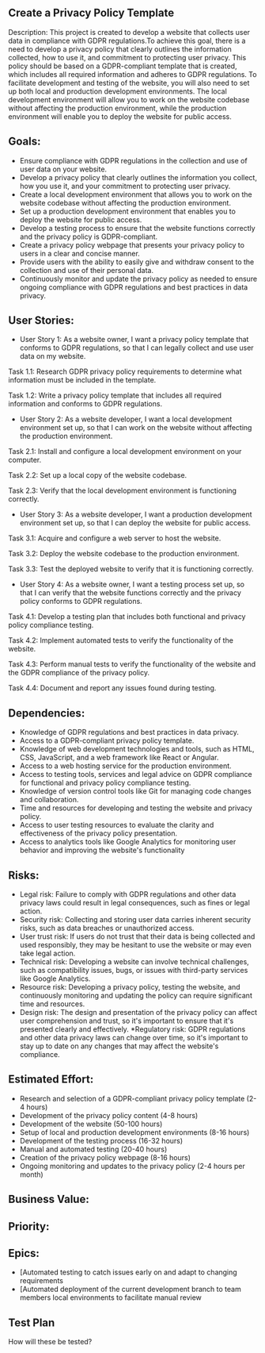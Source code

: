 ## Create a Privacy Policy Template 

Description: This project is created to develop a website that collects user data in compliance with GDPR regulations.To achieve this goal, there is a need to develop a privacy policy that clearly outlines the information collected, how to use it, and commitment to protecting user privacy. This policy should be based on a GDPR-compliant template that is created, which includes all required information and adheres to GDPR regulations. To facilitate development and testing of the website, you will also need to set up both local and production development environments. The local development environment will allow you to work on the website codebase without affecting the production environment, while the production environment will enable you to deploy the website for public access.

## Goals:

* Ensure compliance with GDPR regulations in the collection and use of user data on your website.
* Develop a privacy policy that clearly outlines the information you collect, how you use it, and your commitment to protecting user privacy.
* Create a local development environment that allows you to work on the website codebase without affecting the production environment.
* Set up a production development environment that enables you to deploy the website for public access.
* Develop a testing process to ensure that the website functions correctly and the privacy policy is GDPR-compliant.
* Create a privacy policy webpage that presents your privacy policy to users in a clear and concise manner.
* Provide users with the ability to easily give and withdraw consent to the collection and use of their personal data.
* Continuously monitor and update the privacy policy as needed to ensure ongoing compliance with GDPR regulations and best practices in data privacy.

## User Stories:

* User Story 1: As a website owner, I want a privacy policy template that conforms to GDPR regulations, so that I can legally collect and use user data on my website.

Task 1.1: Research GDPR privacy policy requirements to determine what information must be included in the template.

Task 1.2: Write a privacy policy template that includes all required information and conforms to GDPR regulations.

* User Story 2: As a website developer, I want a local development environment set up, so that I can work on the website without affecting the production environment.

Task 2.1: Install and configure a local development environment on your computer.

Task 2.2: Set up a local copy of the website codebase.

Task 2.3: Verify that the local development environment is functioning correctly.

* User Story 3: As a website developer, I want a production development environment set up, so that I can deploy the website for public access.

Task 3.1: Acquire and configure a web server to host the website.

Task 3.2: Deploy the website codebase to the production environment.

Task 3.3: Test the deployed website to verify that it is functioning correctly.

* User Story 4: As a website owner, I want a testing process set up, so that I can verify that the website functions correctly and the privacy policy conforms to GDPR regulations.

Task 4.1: Develop a testing plan that includes both functional and privacy policy compliance testing.

Task 4.2: Implement automated tests to verify the functionality of the website.

Task 4.3: Perform manual tests to verify the functionality of the website and the GDPR compliance of the privacy policy.

Task 4.4: Document and report any issues found during testing.

## Dependencies:

* Knowledge of GDPR regulations and best practices in data privacy.
* Access to a GDPR-compliant privacy policy template.
* Knowledge of web development technologies and tools, such as HTML, CSS, JavaScript, and a web framework like React or Angular.
* Access to a web hosting service for the production environment.
* Access to testing tools, services and legal advice on GDPR compliance for functional and privacy policy compliance testing.
* Knowledge of version control tools like Git for managing code changes and collaboration.
* Time and resources for developing and testing the website and privacy policy.
* Access to user testing resources to evaluate the clarity and effectiveness of the privacy policy presentation.
* Access to analytics tools like Google Analytics for monitoring user behavior and improving the website's functionality

## Risks: 
* Legal risk: Failure to comply with GDPR regulations and other data privacy laws could result in legal consequences, such as fines or legal action.
* Security risk: Collecting and storing user data carries inherent security risks, such as data breaches or unauthorized access.
* User trust risk: If users do not trust that their data is being collected and used responsibly, they may be hesitant to use the website or may even take legal action.
* Technical risk: Developing a website can involve technical challenges, such as compatibility issues, bugs, or issues with third-party services like Google Analytics.
* Resource risk: Developing a privacy policy, testing the website, and continuously monitoring and updating the policy can require significant time and resources.
* Design risk: The design and presentation of the privacy policy can affect user comprehension and trust, so it's important to ensure that it's presented clearly and effectively.
*Regulatory risk: GDPR regulations and other data privacy laws can change over time, so it's important to stay up to date on any changes that may affect the website's compliance.
## Estimated Effort:

* Research and selection of a GDPR-compliant privacy policy template (2-4 hours)
* Development of the privacy policy content (4-8 hours)
* Development of the website (50-100 hours)
* Setup of local and production development environments (8-16 hours)
* Development of the testing process (16-32 hours)
* Manual and automated testing (20-40 hours)
* Creation of the privacy policy webpage (8-16 hours)
* Ongoing monitoring and updates to the privacy policy (2-4 hours per month)

## Business Value:

## Priority:







## Epics:
* [Automated testing to catch issues early on and adapt to changing requirements
* [Automated deployment of the current development branch to team members local environments to facilitate manual review

## Test Plan
How will these be tested?
